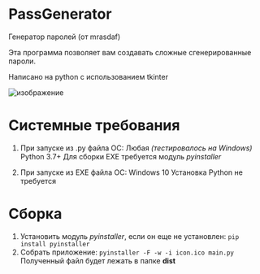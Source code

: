 # PassGenerator
Генератор паролей (от mrasdaf)

Эта программа позволяет вам создавать сложные сгенерированные пароли.

Написано на python с использованием tkinter

![изображение](https://user-images.githubusercontent.com/104437646/166146390-452c476b-83ae-48a7-9aeb-d7e21acc7d88.png)

# Системные требования
1. При запуске из .py файла
ОС: Любая *(тестировалось на Windows)*
Python 3.7+
Для сборки EXE требуется модуль *pyinstaller*

2. При запуске из EXE файла
ОС: Windows 10
Установка Python не требуется

# Сборка
1. Установить модуль *pyinstaller*, если он еще не установлен:
`pip install pyinstaller`
2. Собрать приложение:
`pyinstaller -F -w -i icon.ico main.py`
Полученный файл будет лежать в папке **dist**
